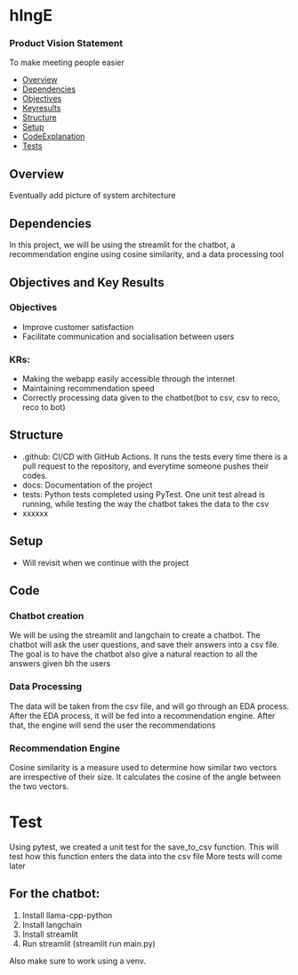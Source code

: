 # hIngE
### Product Vision Statement
  To make meeting people easier 
  
  - [Overview](#Overview)
  - [Dependencies](#Dependencies)
  - [Objectives](#Objectives)
  - [Keyresults](#KRs)
  - [Structure](#Structure)
  - [Setup](#Setup)
  - [CodeExplanation](#Code)
  - [Tests](#Tests)



## Overview
  Eventually add picture of system architecture


## Dependencies
  In this project, we will be using the streamlit for the chatbot, a recommendation engine using cosine similarity, and a data processing tool

## Objectives and Key Results
### Objectives
   * Improve customer satisfaction
   * Facilitate communication and socialisation between users
### KRs:
   * Making the webapp easily accessible through the internet
   * Maintaining recommendation speed
   * Correctly processing data given to the chatbot(bot to csv, csv to reco, reco to bot)


## Structure
* .github: CI/CD with GitHub Actions. It runs the tests every time there is a pull request to the repository, and everytime someone pushes their codes.
* docs: Documentation of the project
* tests: Python tests completed using PyTest. One unit test alread is running, while testing the way the chatbot takes the data to the csv
* xxxxxx

## Setup
* Will revisit when we continue with the project

## Code
### Chatbot creation
  We will be using the streamlit and langchain to create a chatbot. The chatbot will ask the user questions, and save their answers into a csv file. The goal is to have the chatbot also give a natural reaction to all the answers given bh the users
### Data Processing
  The data will be taken from the csv file, and will go through an EDA process. After the EDA process, it will be fed into a recommendation engine. After that, the engine will send the user the recommendations
### Recommendation Engine
  Cosine similarity is a measure used to determine how similar two vectors are irrespective of their size. It calculates the cosine of the angle between the two vectors.

# Test
  Using pytest, we created a unit test for the save_to_csv function. This will test how this function enters the data into the csv file
  More tests will come later

## For the chatbot:
1. Install llama-cpp-python
2. Install langchain
3. Install streamlit
4. Run streamlit (streamlit run main.py)

Also make sure to work using a venv. 
